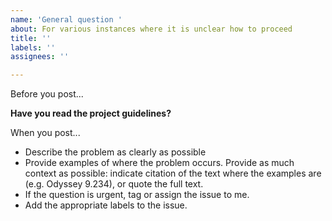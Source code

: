 ```yaml
---
name: 'General question '
about: For various instances where it is unclear how to proceed
title: ''
labels: ''
assignees: ''

---
```


Before you post... 

**Have you read the project guidelines?**

When you post... 
* Describe the problem as clearly as possible
* Provide examples of where the problem occurs. Provide as much context as possible: indicate citation of the text where the examples are (e.g. Odyssey 9.234), or quote the full text. 
* If the question is urgent, tag or assign the issue to me. 
* Add the appropriate labels to the issue.
